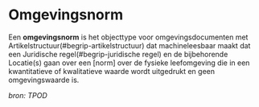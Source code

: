# Omgevingsnorm

Een **omgevingsnorm** is het objecttype voor omgevingsdocumenten met Artikelstructuur(#begrip-artikelstructuur) dat machineleesbaar maakt dat een 
Juridische regel(#begrip-juridische regel) en de bijbehorende Locatie(s) gaan over een [norm] over de fysieke leefomgeving die in een kwantitatieve of kwalitatieve waarde wordt 
uitgedrukt en geen omgevingswaarde is.

*bron: TPOD*

